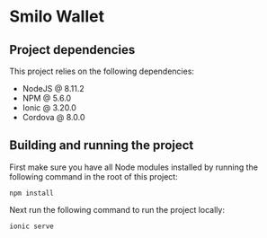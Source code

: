 # Smilo Wallet

## Project dependencies

This project relies on the following dependencies:
- NodeJS @ 8.11.2
- NPM @ 5.6.0
- Ionic @ 3.20.0
- Cordova @ 8.0.0

## Building and running the project

First make sure you have all Node modules installed by running the following command in the root of this project:

```
npm install
```

Next run the following command to run the project locally:

```
ionic serve
```